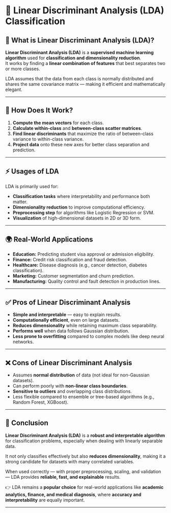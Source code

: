 # 🌟 Linear Discriminant Analysis (LDA) Classification  

## 📌 What is Linear Discriminant Analysis (LDA)?  
**Linear Discriminant Analysis (LDA)** is a **supervised machine learning algorithm** used for **classification and dimensionality reduction**.  
It works by finding a **linear combination of features** that best separates two or more classes.  

LDA assumes that the data from each class is normally distributed and shares the same covariance matrix — making it efficient and mathematically elegant.  

---

## 📖 How Does It Work?  
1. **Compute the mean vectors** for each class.  
2. **Calculate within-class** and **between-class scatter matrices**.  
3. **Find linear discriminants** that maximize the ratio of between-class variance to within-class variance.  
4. **Project data** onto these new axes for better class separation and prediction.  

---

## ⚡ Usages of LDA  
LDA is primarily used for:  
- **Classification tasks** where interpretability and performance both matter.  
- **Dimensionality reduction** to improve computational efficiency.  
- **Preprocessing step** for algorithms like Logistic Regression or SVM.  
- **Visualization** of high-dimensional datasets in 2D or 3D form.  

---

## 🌍 Real-World Applications  
- **Education:** Predicting student visa approval or admission eligibility.  
- **Finance:** Credit risk classification and fraud detection.  
- **Healthcare:** Disease diagnosis (e.g., cancer detection, diabetes classification).  
- **Marketing:** Customer segmentation and churn prediction.  
- **Manufacturing:** Quality control and fault detection in production lines.  

---

## ✅ Pros of Linear Discriminant Analysis  
- **Simple and interpretable** — easy to explain results.  
- **Computationally efficient**, even on large datasets.  
- **Reduces dimensionality** while retaining maximum class separability.  
- **Performs well** when data follows Gaussian distribution.  
- **Less prone to overfitting** compared to complex models like deep neural networks.  

---

## ❌ Cons of Linear Discriminant Analysis  
- Assumes **normal distribution** of data (not ideal for non-Gaussian datasets).  
- Can perform poorly with **non-linear class boundaries**.  
- **Sensitive to outliers** and overlapping class distributions.  
- Less flexible compared to ensemble or tree-based algorithms (e.g., Random Forest, XGBoost).  

---

## 📌 Conclusion  
**Linear Discriminant Analysis (LDA)** is a **robust and interpretable algorithm** for classification problems, especially when dealing with linearly separable data.  

It not only classifies effectively but also **reduces dimensionality**, making it a strong candidate for datasets with many correlated variables.  

When used correctly — with proper preprocessing, scaling, and validation — LDA provides **reliable, fast, and explainable** results.  

👉 LDA remains a **popular choice** for real-world applications like **academic analytics, finance, and medical diagnosis**, where **accuracy and interpretability** are equally important.  

---
